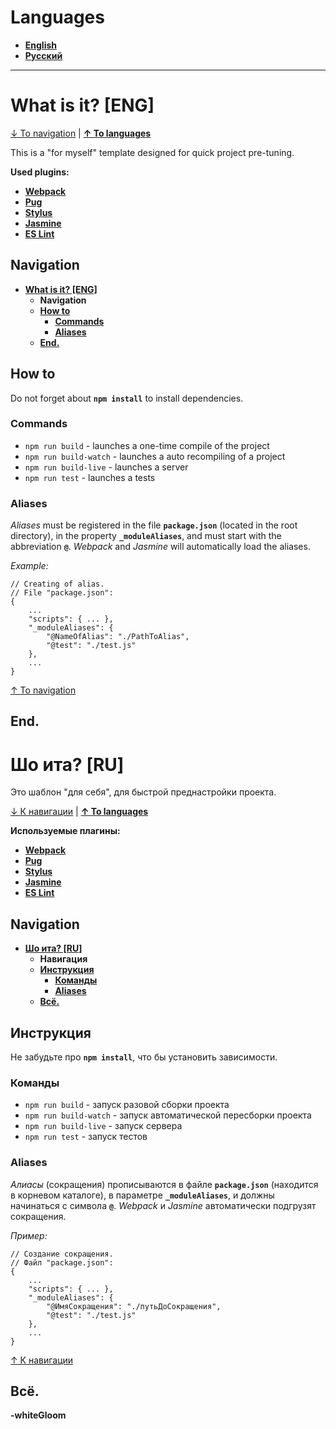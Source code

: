 # Languages
* **[English](#what-is-it-eng "English")**
* **[Русский](#шо-ита-ru "Русский")**


------------


# What is it? [ENG]

[↓ To navigation](#Navigation "↓ To navigation") | **[↑ To languages](#languages "↑ To languages")**

This is a "for myself" template designed for quick project pre-tuning.

**Used plugins:**

* **[Webpack](https://webpack.js.org/ "Webpack")**
* **[Pug](https://pugjs.org/ "Pug")**
* **[Stylus](http://stylus-lang.com/ "Stylus")**
* **[Jasmine](https://jasmine.github.io/ "Jasmine")**
* **[ES Lint](https://eslint.org/ "ES Lint")**

## Navigation
* **[What is it? [ENG]](#what-is-it-eng "What is it? [ENG]")**
	- **Navigation**
	- **[How to](#how-to "How to")**
		+ **[Commands](#commands "Commands")**
		+ **[Aliases](#aliases "Aliases")**
	- **[End.](#end "End.")**

## How to
Do not forget about **`npm install`** to install dependencies.

### Commands

* `npm run build`  - launches a one-time compile of the project
* `npm run build-watch` - launches a auto recompiling of a project
* `npm run build-live` - launches a server
* `npm run test` - launches a tests

### Aliases

*Aliases* must be registered in the file **`package.json`** (located in the root directory), in the property **`_moduleAliases`**, and must start with the abbreviation **`@`**.
*Webpack* and *Jasmine* will automatically load the aliases.

*Example:*
```
// Creating of alias.
// File "package.json":
{
	...
	"scripts": { ... },
	"_moduleAliases": {
		"@NameOfAlias": "./PathToAlias",
		"@test": "./test.js"
	},
	...
}
```

[↑ To navigation](#Navigation "↑ To navigation")

## End.


# Шо ита? [RU]
Это шаблон "для себя", для быстрой преднастройки проекта.

[↓ К навигации](#Навигация "↓ К навигации") | **[↑ To languages](#languages "↑ To languages")**

**Используемые плагины:**

* **[Webpack](https://webpack.js.org/ "Webpack")**
* **[Pug](https://pugjs.org/ "Pug")**
* **[Stylus](http://stylus-lang.com/ "Stylus")**
* **[Jasmine](https://jasmine.github.io/ "Jasmine")**
* **[ES Lint](https://eslint.org/ "ES Lint")**

## Navigation
* **[Шо ита? [RU]](#шо-ита-ru "Шо ита? [RU]")**
	- **Навигация**
	- **[Инструкция](#Инструкция "Инструкция")**
		+ **[Команды](#команды "Команды")**
		+ **[Aliases](#aliases "Aliases")**
	- **[Всё.](#всё "Всё.")**


## Инструкция
Не забудьте про **`npm install`**, что бы установить зависимости.

### Команды
* `npm run build`  - запуск разовой сборки проекта
* `npm run build-watch` - запуск автоматической пересборки проекта
* `npm run build-live` - запуск сервера
* `npm run test` - запуск тестов

### Aliases
*Алиасы* (сокращения) прописываются в файле **`package.json`** (находится в корневом каталоге), в параметре **`_moduleAliases`**, и должны начинаться с символа **`@`**.
*Webpack* и *Jasmine* автоматически подгрузят сокращения.

*Пример:*

```
// Создание сокращения.
// Файл "package.json":
{
	...
	"scripts": { ... },
	"_moduleAliases": {
		"@ИмяСокращения": "./путьДоСокращения",
		"@test": "./test.js"
	},
	...
}
```

[↑ К навигации](#Навигация "↓ К навигации")

## Всё.

**-whiteGloom**
